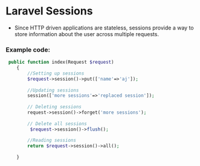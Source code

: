 # Laravel Sessions
- Since HTTP driven applications are stateless, sessions provide a way to store information about the user across multiple requests. 
### Example code:
```php
 public function index(Request $request)
    {
        //Setting up sessions
        $request->session()->put(['name'=>'aj']);
        
        //Updating sessions
        session(['more sessions'=>'replaced session']);
        
        // Deleting sessions
        request->session()->forget('more sessions');
        
        // Delete all sessions
         $request->session()->flush();
        
        //Reading sessions
        return $request->session()->all();
        
    }
```
